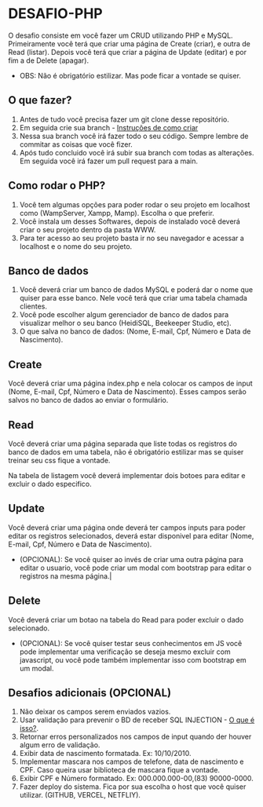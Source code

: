 # DESAFIO-PHP

O desafio consiste em você fazer um CRUD utilizando PHP e MySQL. Primeiramente você terá que criar uma página de Create (criar), e outra de Read (listar). Depois você terá que criar a página de Update (editar) e por fim a de Delete (apagar).

- OBS: Não é obrigatório estilizar. Mas pode ficar a vontade se quiser.

## O que fazer?

1. Antes de tudo você precisa fazer um git clone desse repositório.
2. Em seguida crie sua branch - [Instruções de como criar](https://www.atlassian.com/br/git/tutorials/using-branches/git-checkout)
3. Nessa sua branch você irá fazer todo o seu código. Sempre lembre de commitar as coisas que você fizer.
4. Após tudo concluido você irá subir sua branch com todas as alterações. Em seguida você irá fazer um pull request para a main. 

## Como rodar o PHP?

1. Você tem algumas opções para poder rodar o seu projeto em localhost como (WampServer, Xampp, Mamp). Escolha o que preferir.
2. Você instala um desses Softwares, depois de instalado você deverá criar o seu projeto dentro da pasta WWW.
3. Para ter acesso ao seu projeto basta ir no seu navegador e acessar a localhost e o nome do seu projeto.
## Banco de dados

1. Você deverá criar um banco de dados MySQL e poderá dar o nome que quiser para esse banco. Nele você terá que criar uma tabela chamada clientes.
2. Você pode escolher algum gerenciador de banco de dados para visualizar melhor o seu banco (HeidiSQL, Beekeeper Studio, etc).
3. O que salva no banco de dados: (Nome, E-mail, Cpf, Número e Data de Nascimento).

## Create

Você deverá criar uma página index.php e nela colocar os campos de input (Nome, E-mail, Cpf, Número e Data de Nascimento). Esses campos serão salvos no banco de dados ao enviar o formulário.

## Read

Você deverá criar uma página separada que liste todas os registros do banco de dados em uma tabela, não é obrigatório estilizar mas se quiser treinar seu css fique a vontade.

Na tabela de listagem você deverá implementar dois botoes para editar e excluir o dado especifico.

## Update

Você deverá criar uma página onde deverá ter campos inputs para poder editar os registros selecionados, deverá estar disponivel para editar (Nome, E-mail, Cpf, Número e Data de Nascimento).

- (OPCIONAL): Se você quiser ao invés de criar uma outra página para editar o usuario, você pode criar um modal com bootstrap para editar o registros na mesma página.|

## Delete 

Você deverá criar um botao na tabela do Read para poder excluir o dado selecionado.

- (OPCIONAL): Se você quiser testar seus conhecimentos em JS você pode implementar uma verificação se deseja mesmo excluir com javascript, ou você pode também implementar isso com bootstrap em um modal.

## Desafios adicionais (OPCIONAL)

1. Não deixar os campos serem enviados vazios.
2. Usar validação para prevenir o BD de receber SQL INJECTION - [O que é isso?](https://www.devmedia.com.br/sql-injection/6102).
3. Retornar erros personalizados nos campos de input quando der houver algum erro de validação.
4. Exibir data de nascimento formatada. Ex: 10/10/2010.
5. Implementar mascara nos campos de telefone, data de nascimento e CPF. Caso queira usar biblioteca de mascara fique a vontade.
6. Exibir CPF e Número formatado. Ex: 000.000.000-00,(83) 90000-0000.
7. Fazer deploy do sistema. Fica por sua escolha o host que você quiser utilizar. (GITHUB, VERCEL, NETFLIY).


